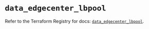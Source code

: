 # `data_edgecenter_lbpool`

Refer to the Terraform Registry for docs: [`data_edgecenter_lbpool`](https://registry.terraform.io/providers/edge-center/edgecenter/0.10.3/docs/data-sources/lbpool).
